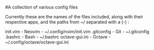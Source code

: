 #A collection of various config files

Currently these are the names of the files included, 
along with their respective apps,
and the paths from ~/ 
separated with a (-)   :

init.vim       -   Neovim   -   ~/.config/nvim/init.vim
.gitconfig     -   Git      -   ~/.gitconfig
.bashrc        -   Bash     -   ~/.bashrc
octave-gui.ini -   Octave   -   ~/.config/octave/octave-gui.ini
